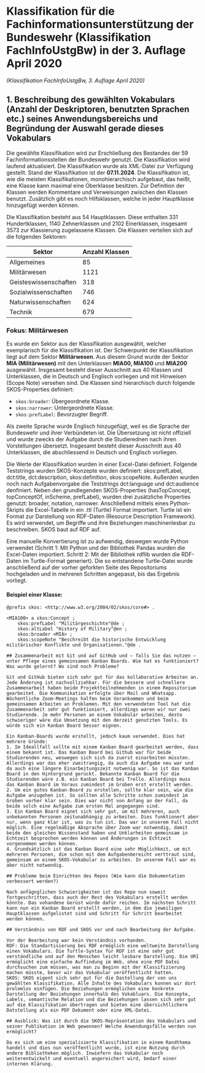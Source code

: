 # Klassifikation für die Fachinformationsunterstützung der Bundeswehr (Klassifikation FachInfoUstgBw) in der 3. Auflage April 2020
*(Klassifikation FachInfoUstgBw, 3. Auflage April 2020)* 

## 1. Beschreibung des gewählten Vokabulars (Anzahl der Deskriptoren, benutzten Sprachen etc.) seines Anwendungsbereichs und Begründung der Auswahl gerade dieses Vokabulars

Die gewählte Klassifikation wird zur Erschließung des Bestandes der 59 Fachinformationsstellen der Bundeswehr genutzt. Die Klassifikation wird laufend aktualisiert. Die Klassifikation wurde als XML-Datei zur Verfügung gestellt. Stand der Klassifikation ist der **07.11.2024**. Die Klassifikation ist, wie die meisten Klassifikationen, monohierarchisch aufgebaut, das heißt, eine Klasse kann maximal eine Oberklasse besitzen. Zur Definition der Klassen werden Kommentare und Verweisungen zwischen den Klassen benutzt. Zusätzlich gibt es noch Hilfsklassen, welche in jeder Hauptklasse hinzugefügt werden können.

Die Klassifikation besteht aus 54 Hauptklassen. Diese enthalten 331 Hundertklassen, 1140 Zehnerklassen und 2102 Einerklassen, insgesamt 3573 zur Klassierung zugelassene Klassen. Die Klassen verteilen sich auf die folgenden Sektoren:

| **Sektor**           | **Anzahl Klassen** | 
|-----------------------|--------------------|
| Allgemeines           | 85                |
| Militärwesen          | 1121              |
| Geisteswissenschaften | 318               |
| Sozialwissenschaften  | 746               |
| Naturwissenschaften   | 624               |
| Technik               | 679               | 


### Fokus: Militärwesen  
Es wurde ein Sektor aus der Klassifikation ausgewählt, welcher exemplarisch für die Klassifikation ist. Der Schwerpunkt der Klassifikation liegt auf dem Sektor **Militärwesen**. Aus diesem Grund wurde der Sektor **MIA (Militärwesen)** mit den Unterklassen **MIA00, MIA100** und **MIA200** ausgewählt. Insgesamt besteht dieser Ausschnitt aus 40 Klassen und Unterklassen, die in Deutsch und Englisch vorliegen und mit Hinweisen (Scope Note) versehen sind. 
 Die Klassen sind hierarchisch durch folgende SKOS-Properties definiert:  

- `skos:broader`: Übergeordnete Klasse.  
- `skos:narrower`: Untergeordnete Klasse.  
- `skos:prefLabel`: Bevorzugter Begriff. 

Als zweite Sprache wurde Englisch hinzugefügt, weil es die Sprache der Bundeswehr und ihrer Verbündeten ist. Die Übersetzung ist nicht offiziell und wurde zwecks der Aufgabe durch die Studierednen nach ihren Vorstellungen übersetzt. Insgesamt besteht dieser Ausschnitt aus 40 Unterklassen, die abschliessend in Deutsch und Englisch vorliegen.

Die Werte der Klassifikation wurden in einer Excel-Datei definiert. Folgende Teststrings wurden SKOS-Konzepte wurden definiert: skos:prefLabel, dct:title, dct:description, skos:definition, skos:scopeNote. Außerden wurden noch nach Aufgabenvorgabe die Teststrings dct:language und dct:audience denfiniert. Neben den grundlegenden SKOS-Properties (hasTopConcept, topConceptOf, inScheme, prefLabel), wurden drei zusätzliche Properties genutzt: broader, notation, narrower.
Anschließend mittels eines Python-Skripts die Excel-Tabelle in ein .ttl (Turtle) Format importiert. Turtle ist ein Format zur Darstellung von RDF-Daten (Resource Description Framework). Es wird verwendet, um Begriffe und ihre Beziehungen maschinenlesbar zu beschreiben. SKOS baut auf RDF auf. 

Eine manuelle Konvertierung ist zu aufwendig, deswegen wurde Python verwendet (Schritt 1: Mit Python und der Bibliothek Pandas wurden die Excel-Daten importiert. Schritt 2: Mit der Bibliothek rdflib wurden die RDF-Daten im Turtle-Format generiert). Die so entstandene Turtle-Datei wurde anschließend auf der vorher geforkten Seite des Repositoriums hochgeladen und in mehreren Schritten angepasst, bis das Ergebnis vorliegt.

#### Beispiel einer Klasse:  

```turtle
@prefix skos: <http://www.w3.org/2004/02/skos/core#> .

<MIA100> a skos:Concept ;
    skos:prefLabel "Militärgeschichte"@de ;
    skos:altLabel "History of Military"@en ;
    skos:broader <MIA> ;
    skos:scopeNote "Beschreibt die historische Entwicklung militärischer Konflikte und Organisationen."@de .

## Zusammenarbeit mit Git und auf GitHub und – falls Sie das nutzen – unter Pflege eines gemeinsamen Kanban Boards. Wie hat es funktioniert? Was wurde gelernt? Wo sind noch Probleme?

Git und GitHub bieten sich sehr gut für das kollaborative Arbeiten an. Jede Änderung ist nachvollziehbar. Für die bessere und schnellere Zusammenarbeit haben beide Projektteilnehmenden in einem Repositorium gearbeitet. Die Kommunikation erfolgte über Mail und Whatsapp. Wöchentliche Zoom-Meetings halfen beim Vorankommen und beim gemeinsamen Arbeiten an Problemen. Mit den verwendeten Tool hat die Zusammenarbeit sehr gut funktioniert, allerdings waren wir nur zwei Studierende. Je mehr Personen an einem Vokabular arbeiten, desto schwieriger wäre die Umsetzung mit den derzeit genutzten Tools. Es würde sich ein Kanban Board besser eignen.

Ein Kanban-Boards wurde erstellt, jedoch kaum verwendet. Dies hat mehrere Gründe:
1. Im Ideallfall sollte mit einem Kanban Board gearbeitet werden, dass einem bekannt ist. Das Kanban Board bei Github war für beide Studierenden neu, weswegen sich sich da zuerst einarbeiten müssten. Allerdings war das eher zweitrangig, da auch die Aufgabe neu war und da auch eine längere Einarbeitungszeit notwenig war. So ist das Kanban Board in den Hintergrund gerückt. Bekannte Kanban Board für die Studierenden wäre z.B. ein Kanban Board bei Trello. Allerdings muss das Kanban Board im Voraus zumindest im Groben erst erstellt werden.
2. Um ein gutes Kanban-Board zu erstellen, sollte klar sein, wie die Aufgabe anzugehen ist. So sollten alle Schritte schon zumindest im Groben vorher klar sein. Dies war nicht von Anfang an der Fall, da beide solch eine Aufgabe zum ersten Mal angegangen sind.
3. Ein Kanban Board eignet sich sehr gut, um mit mehreren, auch unbekannten Personen zeitunabhängig zu arbeiten. Dies funktionert aber nur, wenn ganz klar ist, was zu tun ist. Das war in unserem Fall nicht möglich. Eine regelmäßige Absprache über Zoom war notwendig, damit beide den gleichen Wissenstand haben und Unklarheiten gemeinsam in Echtzeit besprochen werden können und Änderungen in Echtzeit vorgenommen werden können.
4. Grundsätzlich ist das Kanban Board eine sehr Möglichkeit, um mit mehreren Personen, die schon mit dem Aufgabenbereicht verttraut sind, gemeinsam an einem SKOS-Vokabular zu arbeiten. In unserem Fall war es aber nicht notwendig. 

## Probleme beim Einrichten des Repos (Wie kann die Dokumentation verbessert werden?)

Nach anfägnglichen Schwierigkeiten ist das Repo nun soweit fortgeschritten, dass auch der Rest des Vokabulars erstellt werden könnte. Das vohandene Gerüst würde dafür reichen. Im nächsten Schritt kann nun ein Kanban Board erstellt werden, in dem die jeweiligen Hauptklassen aufgelistet sind und Schritt für Schritt bearbeitet werden können.

## Verständnis von RDF und SKOS vor und nach Bearbeitung der Aufgabe.

Vor der Bearbeitung war kein Verständnis vorhanden. 
RDF: Die Standartisierung bei RDF ermöglich eine weltweite Darstellung einen Vokabulars. Die Turtle-Syntax für RDF ist eine sehr gut verständliche und auf den Menschen leicht lesbare Darstellung. Die URI ermöglicht eine einfache Auffindung im Web, ohne eine PDF Datei durchsuchen zum müssen, was man zu Beginn mit der Klassifizierung machen müsste, bevor wir das Vokabular veröffentlicht hatten.
SKOS: SKOS eigent sich sehr gut für die Dastellung der von uns gewählten Klassifikation. Alle Inhalte des Vokabulars konnen wir dort prolemlos einfügen. Die Beziehungen ermöglichen eine konkrete Darstellung der Beziehungen innerhalb des Vokabluars. Die Konzepte, Labels, semantische Relation und die Beziehungen lassen sich sehr gut auf die Klassifikation übertragen und bieten eine übersichtlichere Datstellung als ein PDF Dokument oder eine XML-Datei.

## Ausblick: Was ist durch die SKOS-Repräsentation des Vokabulars und seiner Publikation im Web gewonnen? Welche Anwendungsfälle werden nun ermöglicht?

Da es sich um eine spezialisierte Klassifikation in einem Randthema handelt und dies nun veröffentlicht wurde, ist eine Nutzung durch andere Bibliotheken möglich. Inwiefern das Vokabular noch weiterentwickelt und eventuell angereichert wird, bedarf einer internen Klärung.
